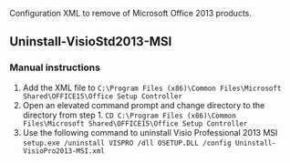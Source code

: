 Configuration XML to remove of Microsoft Office 2013 products. 
## Uninstall-VisioStd2013-MSI
### Manual instructions
1. Add the XML file to ```C:\Program Files (x86)\Common Files\Microsoft Shared\OFFICE15\Office Setup Controller```
2. Open an elevated command prompt and change directory to the directory from step 1. ```CD C:\Program Files (x86)\Common Files\Microsoft Shared\OFFICE15\Office Setup Controller```
3. Use the following command to uninstall Visio Professional 2013 MSI
```setup.exe /uninstall VISPRO /dll OSETUP.DLL /config Uninstall-VisioPro2013-MSI.xml```
